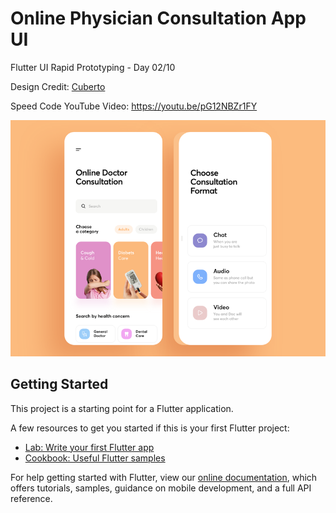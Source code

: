 # Online Physician Consultation App UI

Flutter UI Rapid Prototyping - Day 02/10

Design Credit: [Cuberto](https://dribbble.com/shots/6374407-Online-Physician-Consultation-App)

Speed Code YouTube Video: https://youtu.be/pG12NBZr1FY

![Preview Image](assets/images/preview.png)

## Getting Started

This project is a starting point for a Flutter application.

A few resources to get you started if this is your first Flutter project:

- [Lab: Write your first Flutter app](https://flutter.dev/docs/get-started/codelab)
- [Cookbook: Useful Flutter samples](https://flutter.dev/docs/cookbook)

For help getting started with Flutter, view our
[online documentation](https://flutter.dev/docs), which offers tutorials,
samples, guidance on mobile development, and a full API reference.
